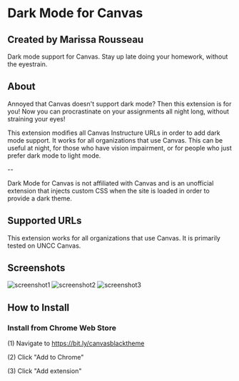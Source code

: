 # Dark Mode for Canvas
## Created by Marissa Rousseau
Dark mode support for Canvas. Stay up late doing your homework, without the eyestrain.
## About
Annoyed that Canvas doesn't support dark mode? Then this extension is for you! Now you can procrastinate on your assignments all night long, without straining your eyes!

This extension modifies all Canvas Instructure URLs in order to add dark mode support.  It works for all organizations that use Canvas. This can be useful at night, for those who have vision impairment, or for people who just prefer dark mode to light mode.  

--

Dark Mode for Canvas is not affiliated with Canvas and is an unofficial extension that injects custom CSS when the site is loaded in order to provide a dark theme.

 ## Supported URLs
This extension works for all organizations that use Canvas.  It is primarily tested on UNCC Canvas.
 ## Screenshots
 ![screenshot1](https://marissa.page/res/canvas/screenshot1.png)
 ![screenshot2](https://marissa.page/res/canvas/screenshot2.png)
 ![screenshot3](https://marissa.page/res/canvas/screenshot3.png)

 ## How to Install
 ### Install from Chrome Web Store
 (1) Navigate to https://bit.ly/canvasblacktheme

 (2) Click "Add to Chrome"

 (3) Click "Add extension"
